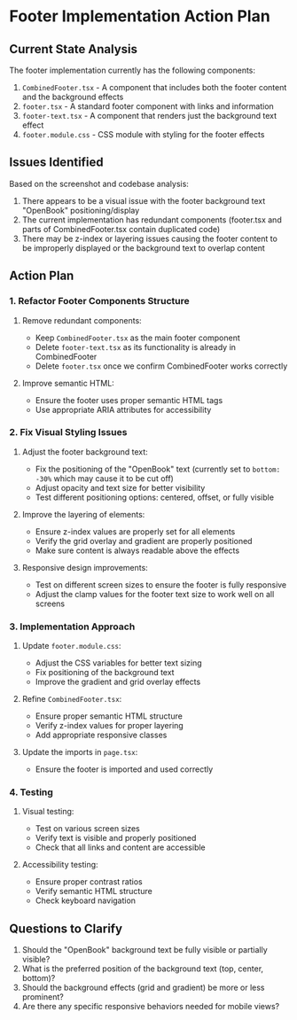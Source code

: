 # Footer Implementation Action Plan

## Current State Analysis

The footer implementation currently has the following components:

1. `CombinedFooter.tsx` - A component that includes both the footer content and the background effects
2. `footer.tsx` - A standard footer component with links and information
3. `footer-text.tsx` - A component that renders just the background text effect
4. `footer.module.css` - CSS module with styling for the footer effects

## Issues Identified

Based on the screenshot and codebase analysis:

1. There appears to be a visual issue with the footer background text "OpenBook" positioning/display
2. The current implementation has redundant components (footer.tsx and parts of CombinedFooter.tsx contain duplicated code)
3. There may be z-index or layering issues causing the footer content to be improperly displayed or the background text to overlap content

## Action Plan

### 1. Refactor Footer Components Structure

1. Remove redundant components:
   - Keep `CombinedFooter.tsx` as the main footer component
   - Delete `footer-text.tsx` as its functionality is already in CombinedFooter
   - Delete `footer.tsx` once we confirm CombinedFooter works correctly

2. Improve semantic HTML:
   - Ensure the footer uses proper semantic HTML tags
   - Use appropriate ARIA attributes for accessibility 

### 2. Fix Visual Styling Issues

1. Adjust the footer background text:
   - Fix the positioning of the "OpenBook" text (currently set to `bottom: -30%` which may cause it to be cut off)
   - Adjust opacity and text size for better visibility
   - Test different positioning options: centered, offset, or fully visible

2. Improve the layering of elements:
   - Ensure z-index values are properly set for all elements
   - Verify the grid overlay and gradient are properly positioned
   - Make sure content is always readable above the effects

3. Responsive design improvements:
   - Test on different screen sizes to ensure the footer is fully responsive
   - Adjust the clamp values for the footer text size to work well on all screens

### 3. Implementation Approach

1. Update `footer.module.css`:
   - Adjust the CSS variables for better text sizing
   - Fix positioning of the background text
   - Improve the gradient and grid overlay effects

2. Refine `CombinedFooter.tsx`:
   - Ensure proper semantic HTML structure
   - Verify z-index values for proper layering
   - Add appropriate responsive classes

3. Update the imports in `page.tsx`:
   - Ensure the footer is imported and used correctly

### 4. Testing

1. Visual testing:
   - Test on various screen sizes
   - Verify text is visible and properly positioned
   - Check that all links and content are accessible

2. Accessibility testing:
   - Ensure proper contrast ratios
   - Verify semantic HTML structure
   - Check keyboard navigation

## Questions to Clarify

1. Should the "OpenBook" background text be fully visible or partially visible?
2. What is the preferred position of the background text (top, center, bottom)?
3. Should the background effects (grid and gradient) be more or less prominent?
4. Are there any specific responsive behaviors needed for mobile views? 